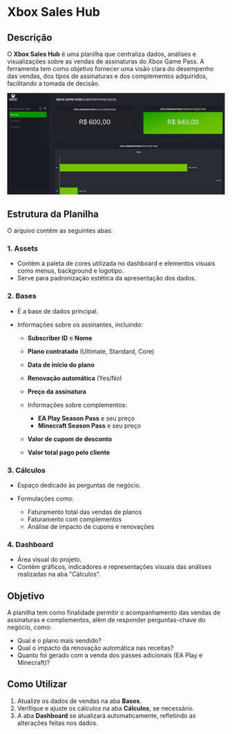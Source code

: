 # Xbox Sales Hub

## Descrição

O **Xbox Sales Hub** é uma planilha que centraliza dados, análises e visualizações sobre as vendas de assinaturas do Xbox Game Pass. A ferramenta tem como objetivo fornecer uma visão clara do desempenho das vendas, dos tipos de assinaturas e dos complementos adquiridos, facilitando a tomada de decisão.

![Visão Geral do Dashboard](project_image.png)

## Estrutura da Planilha

O arquivo contém as seguintes abas:

### 1. **Assets**

* Contém a paleta de cores utilizada no dashboard e elementos visuais como menus, background e logotipo.
* Serve para padronização estética da apresentação dos dados.

### 2. **Bases**

* É a base de dados principal.
* Informações sobre os assinantes, incluindo:

  * **Subscriber ID** e **Nome**
  * **Plano contratado** (Ultimate, Standard, Core)
  * **Data de início do plano**
  * **Renovação automática** (Yes/No)
  * **Preço da assinatura**
  * Informações sobre complementos:

    * **EA Play Season Pass** e seu preço
    * **Minecraft Season Pass** e seu preço
  * **Valor de cupom de desconto**
  * **Valor total pago pelo cliente**

### 3. **Cálculos**

* Espaço dedicado às perguntas de negócio.
* Formulações como:

  * Faturamento total das vendas de planos
  * Faturamento com complementos
  * Análise de impacto de cupons e renovações

### 4. **Dashboard**

* Área visual do projeto.
* Contém gráficos, indicadores e representações visuais das análises realizadas na aba "Cálculos".

## Objetivo

A planilha tem como finalidade permitir o acompanhamento das vendas de assinaturas e complementos, além de responder perguntas-chave do negócio, como:

* Qual é o plano mais vendido?
* Qual o impacto da renovação automática nas receitas?
* Quanto foi gerado com a venda dos passes adicionais (EA Play e Minecraft)?

## Como Utilizar

1. Atualize os dados de vendas na aba **Bases**.
2. Verifique e ajuste os cálculos na aba **Cálculos**, se necessário.
3. A aba **Dashboard** se atualizará automaticamente, refletindo as alterações feitas nos dados.
